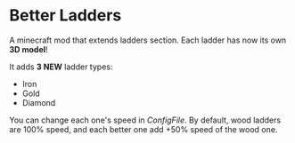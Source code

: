 # Better Ladders

A minecraft mod that extends ladders section.
Each ladder has now its own **3D model**!

It adds **3 NEW** ladder types:
* Iron
* Gold
* Diamond

You can change each one's speed in *ConfigFile*. By default, wood ladders are 100% speed, and each better one add +50%
speed of the wood one.